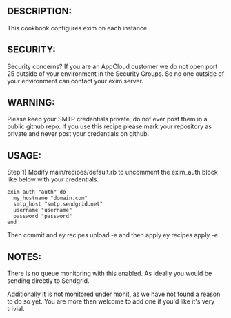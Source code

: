 ## DESCRIPTION:

This cookbook configures exim on each instance.  

## SECURITY:

Security concerns? If you are an AppCloud customer we do not open port 25 outside of your environment in the Security Groups.  So no one outside of your environment can contact your exim server.

## WARNING: 

Please keep your SMTP credentials private, do not ever post them in a public github repo.  If you use this recipe please mark your repository as private and never post your credentials on github.

## USAGE:

Step 1) Modify main/recipes/default.rb to uncomment the exim_auth block like below with your credentials.

    exim_auth "auth" do
      my_hostname "domain.com"
      smtp_host "smtp.sendgrid.net"
      username "username"
      password "password"
    end

Then commit and ey recipes upload -e <ENV> and then apply ey recipes apply -e <ENV>

## NOTES:

There is no queue monitoring with this enabled.  As ideally you would be sending directly to Sendgrid.  

Additionally it is not monitored under monit, as we have not found a reason to do so yet.  You are more then welcome to add one if you'd like it's very trivial.
